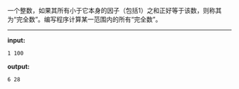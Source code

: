 一个整数，如果其所有小于它本身的因子（包括1）之和正好等于该数，则称其为&ldquo;完全数&rdquo;。编写程序计算某一范围内的所有&ldquo;完全数&rdquo;。
****
**input:**
```
1 100
```
**output:**
```
6 28
```